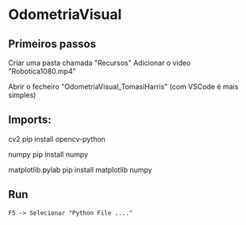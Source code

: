 # OdometriaVisual

## Primeiros passos
Criar uma pasta chamada "Recursos"
Adicionar o video "Robotica1080.mp4"

Abrir o fecheiro "OdometriaVisual_TomasiHarris" (com VSCode é mais simples)

## Imports:
cv2
    pip install opencv-python

numpy
    pip install numpy

matplotlib.pylab
    pip install matplotlib numpy

## Run
    F5 -> Selecionar "Python File ...."
    
